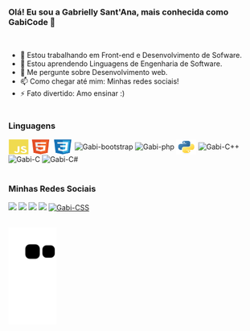 ### Olá! Eu sou a Gabrielly Sant'Ana, mais conhecida como GabiCode 👋
<br>

- 🔭 Estou trabalhando em Front-end e Desenvolvimento de Sofware.
- 🌱 Estou aprendendo Linguagens de Engenharia de Software.
- 💬 Me pergunte sobre Desenvolvimento web.
- 📫 Como chegar até mim: Minhas redes sociais!
- ⚡ Fato divertido: Amo ensinar :)
<br><br>

### Linguagens
<div style="display: inline_block">
  <img align="center" alt="Gabi-Js" height="30" width="40" src="https://raw.githubusercontent.com/devicons/devicon/master/icons/javascript/javascript-plain.svg">
  <img align="center" alt="Gabi-HTML" height="30" width="40" src="https://raw.githubusercontent.com/devicons/devicon/master/icons/html5/html5-original.svg">
  <img align="center" alt="Gabi-CSS" height="30" width="40" src="https://raw.githubusercontent.com/devicons/devicon/master/icons/css3/css3-original.svg">
  <img align="center" alt="Gabi-bootstrap" height="30" width="26" src="https://cdn-icons-png.flaticon.com/512/5968/5968672.png">  
  <img align="center" alt="Gabi-php" height="30" width="26" src="https://cdn.iconscout.com/icon/free/png-256/php-3521631-2945075.png">
  <img align="center" alt="Gabi-Python" height="30" width="40" src="https://raw.githubusercontent.com/devicons/devicon/master/icons/python/python-original.svg">
  <img align="center" alt="Gabi-C++" height="30" width="30" src="https://cdn-icons-png.flaticon.com/512/6132/6132222.png">        
  <img align="center" alt="Gabi-C" height="30" width="28" src="https://uxwing.com/wp-content/themes/uxwing/download/brands-and-social-media/c-program-icon.png">
  <img align="center" alt="Gabi-C#" height="30" width="26" src="https://static-00.iconduck.com/assets.00/c-sharp-c-icon-456x512-9sej0lrz.png">
</div>
<br>
    
### Minhas Redes Sociais
<div> 
  <a href="https://www.youtube.com/channel/UCQ-dBcavpZ1Wj2OZdo9JU1w" target="_blank"><img src="https://img.shields.io/badge/YouTube-FF0000?style=for-the-badge&logo=youtube&logoColor=white" target="_blank"></a>
  <a href="https://www.instagram.com/gabiicode/" target="_blank"><img src="https://img.shields.io/badge/-Instagram-%23E4405F?style=for-the-badge&logo=instagram&logoColor=white" target="_blank"></a>
 	<a href="https://www.twitch.tv/gabiicode" target="_blank"><img src="https://img.shields.io/badge/Twitch-9146FF?style=for-the-badge&logo=twitch&logoColor=white" target="_blank"></a>
  <a href="https://www.linkedin.com/in/gabrielly-sant-ana-60a9a6227/" target="_blank"><img src="https://img.shields.io/badge/-LinkedIn-%230077B5?style=for-the-badge&logo=linkedin&logoColor=white" target="_blank"></a>
  <a href="https://discord.gg/gabicode">
  <img alt="Gabi-CSS" height="29" width="110" src="https://img.shields.io/badge/Discord-7289DA?style=for-the-badge&logo=discord&logoColor=white">
</a>
<br>
<br>
  
![Snake animation](https://github.com/rafaballerini/rafaballerini/blob/output/github-contribution-grid-snake.svg)
 
</div>
